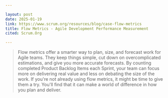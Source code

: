 ```yaml
---

layout: post
date: 2025-01-19
link: https://www.scrum.org/resources/blog/case-flow-metrics
title: Flow Metrics - Agile Development Performance Measurement
cited: Scrum.Org

---
```


> Flow metrics offer a smarter way to plan, size, and forecast work for Agile teams. They keep things simple, cut down on overcomplicated estimations, and give you more accurate forecasts. By counting completed Product Backlog Items each Sprint, your team can focus more on delivering real value and less on debating the size of the work. If you're not already using flow metrics, it might be time to give them a try. You'll find that it can make a world of difference in how you plan and deliver.
